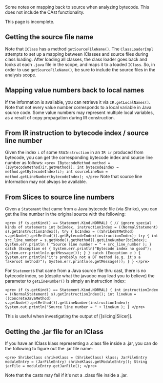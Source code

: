 Some notes on mapping back to source when analyzing bytecode. This does
not include the CAst functionality.

This page is incomplete.

Getting the source file name 
----------------------------

Note that `IClass` has a method `getSourceFileName()`. The
`ClassLoaderImpl` attempts to set up a mapping between IClasses and
source files during class loading. After loading all classes, the class
loader goes back and looks at each `.java` file in the scope, and maps
it to a loaded `IClass`. So, in order to use `getSourceFileName()`, be
sure to include the source files in the analysis scope.

Mapping value numbers back to local names 
-----------------------------------------

If the information is available, you can retrieve it via
`IR.getLocalNames()`. Note that not every value number corresponds to a
local variable in Java source code. Some value numbers may represent
multiple local variables, as a result of copy propagation during IR
construction.

From IR instruction to bytecode index / source line number 
----------------------------------------------------------

Given the index `i` of some `SSAInstruction` in an `IR ir` produced from
bytecode, you can get the corresponding bytecode index and source line
number as follows: `<pre>
    IBytecodeMethod method = (IBytecodeMethod)ir.getMethod();
    int bytecodeIndex = method.getBytecodeIndex(i);
    int sourceLineNum = method.getLineNumber(bytecodeIndex);
</pre>` Note that source line information may not always be available.

From Slices to source line numbers 
----------------------------------

Given a `Statement` that came from a Java bytecode file (via Shrike),
you can get the line number in the original source with the following:

`<pre>
if (s.getKind() == Statement.Kind.NORMAL) { // ignore special kinds of statements
  int bcIndex, instructionIndex = ((NormalStatement) s).getInstructionIndex();
  try {
    bcIndex = ((ShrikeBTMethod) s.getNode().getMethod()).getBytecodeIndex(instructionIndex);
    try {
      int src_line_number = s.getNode().getMethod().getLineNumber(bcIndex);
      System.err.println ( "Source line number = " + src_line_number );
    } catch (Exception e) {
      System.err.println("Bytecode index no good");
      System.err.println(e.getMessage());
    }
  } catch (Exception e ) {
    System.err.println("it's probably not a BT method (e.g. it's a fakeroot method)");
    System.err.println(e.getMessage());
  }
}
</pre>`

For `Statement`s that came from a Java source file thru cast, there is
no bytecode index, so (despite what the javadoc may lead you to believe)
the parameter to `getLineNumber()` is simply an instruction index:

`<pre>
if (s.getKind() == Statement.Kind.NORMAL) {
  int instructionIndex = ((NormalStatement) s).getInstructionIndex();
  int lineNum = ((ConcreteJavaMethod) s.getNode().getMethod()).getLineNumber(instructionIndex);
  System.out.println("Source line number = " + lineNum );
}
</pre>`

This is useful when investigating the output of
[[slicing|Slicer]].

Getting the .jar file for an IClass
-----------------------------------

If you have an IClass klass representing a .class file inside a .jar,
you can do the following to figure out the .jar file name:

`<pre>
 ShrikeClass shrikeKlass = (ShrikeClass) klass;
 JarFileEntry moduleEntry = (JarFileEntry) shrikeKlass.getModuleEntry();
 String jarFile = moduleEntry.getJarFile();
</pre>`

Note that the casts may fail if it's not a .class file inside a .jar.